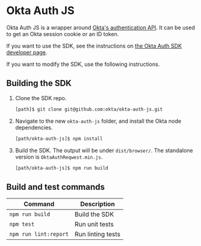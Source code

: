 # Okta Auth JS

Okta Auth JS is a wrapper around [Okta's authentication API](http://developer.okta.com/docs/api/resources/authn.html). It can be used to get an Okta session cookie or an ID token.

If you want to use the SDK, see the instructions on [the Okta Auth SDK developer page](http://developer.okta.com/docs/guides/okta_auth_sdk.html).

If you want to modify the SDK, use the following instructions.

## Building the SDK

1. Clone the SDK repo.

    ```bash
    [path]$ git clone git@github.com:okta/okta-auth-js.git
    ```

2. Navigate to the new `okta-auth-js` folder, and install the Okta node dependencies.

    ```bash
    [path/okta-auth-js]$ npm install
    ```

3. Build the SDK. The output will be under `dist/browser/`. The standalone version is `OktaAuthReqwest.min.js`.

    ```bash
    [path/okta-auth-js]$ npm run build
    ```

## Build and test commands

| Command | Description |
| --- | --- |
| `npm run build` | Build the SDK |
| `npm test` | Run unit tests |
| `npm run lint:report` | Run linting tests |
